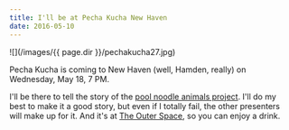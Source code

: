 ```yaml
---
title: I'll be at Pecha Kucha New Haven
date: 2016-05-10
---
```


![](/images/{{ page.dir }}/pechakucha27.jpg)

Pecha Kucha is coming to New Haven (well, Hamden, really) on Wednesday, May 18, 7 PM.

I'll be there to tell the story of the [pool noodle animals project](/projects/pool-noodle-animals/). I'll do my best to make it a good story, but even if I totally fail, the other presenters will make up for it. And it's at [The Outer Space](http://www.theouterspace.net/), so you can enjoy a drink.
